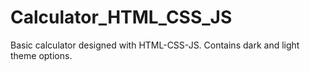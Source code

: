 # Calculator_HTML_CSS_JS
Basic calculator designed with HTML-CSS-JS. Contains dark and light theme options.
